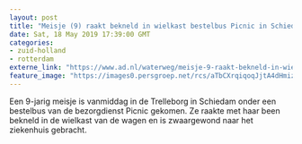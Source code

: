 ```yaml
---
layout: post
title: "Meisje (9) raakt bekneld in wielkast bestelbus Picnic in Schiedam"
date: Sat, 18 May 2019 17:39:00 GMT
categories: 
- zuid-holland 
- rotterdam 
externe_link: "https://www.ad.nl/waterweg/meisje-9-raakt-bekneld-in-wielkast-bestelbus-picnic-in-schiedam~a2bc0c91/"
feature_image: "https://images0.persgroep.net/rcs/aTbCXrqiqoqJjtA4dHmizcEmHOg/diocontent/148699034/_fitwidth/400/?appId=21791a8992982cd8da851550a453bd7f&quality=0.7"
---
```


Een 9-jarig meisje is vanmiddag in de Trelleborg in Schiedam onder een bestelbus van de bezorgdienst Picnic gekomen. Ze raakte met haar been bekneld in de wielkast van de wagen en is zwaargewond naar het ziekenhuis gebracht.
